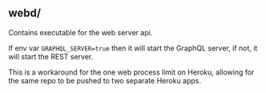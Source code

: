 ## webd/

Contains executable for the web server api.

If env var `GRAPHQL_SERVER=true` then it will start the GraphQL server, if not, it will start the REST server.

This is a workaround for the one web process limit on Heroku, allowing for the same repo to be pushed to two separate Heroku apps.
